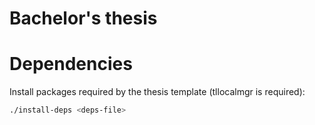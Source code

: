  # Bachelor's thesis

# Dependencies 

 Install packages required by the thesis template (tllocalmgr is required):

 ```bash
./install-deps <deps-file>
 ```

